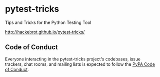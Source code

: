 # pytest-tricks
Tips and Tricks for the Python Testing Tool

http://hackebrot.github.io/pytest-tricks/

Code of Conduct
---------------

Everyone interacting in the pytest-tricks project's codebases, issue trackers, chat
rooms, and mailing lists is expected to follow the [PyPA Code of Conduct].

  [PyPA Code of Conduct]: https://www.pypa.io/en/latest/code-of-conduct/
